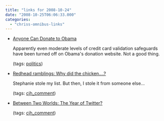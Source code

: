 ```yaml
---
title: "links for 2008-10-24"
date: "2008-10-25T06:06:33.000"
categories: 
  - "chriss-omnibus-links"
---
```


- [Anyone Can Donate to Obama](http://www.verumserum.com/?p=3001)
    
    Apparently even moderate levels of credit card validation safeguards have been turned off on Obama's donation website. Not a good thing.
    
    (tags: [politics](http://delicious.com/hubbsc/politics))
    
- [Redhead ramblings: Why did the chicken....?](http://stephanielynne77.blogspot.com/2008/10/why-did-chicken.html?showComment=1224849060000#c7325954898099611213)
    
    Stephanie stole my list. But then, I stole it from someone else...
    
    (tags: [cjh\_comment](http://delicious.com/hubbsc/cjh_comment))
    
- [Between Two Worlds: The Year of Twitter?](http://theologica.blogspot.com/2008/10/year-of-twitter.html#1790374592377254448)
    
    (tags: [cjh\_comment](http://delicious.com/hubbsc/cjh_comment))
